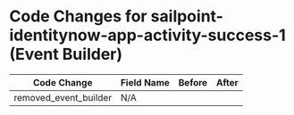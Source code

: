 # Code Changes for sailpoint-identitynow-app-activity-success-1 (Event Builder)

| Code Change | Field Name | Before | After |
|-------------|------------|--------|-------|
| removed_event_builder | N/A |  |  |